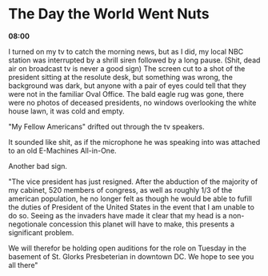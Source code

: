# The Day the World Went Nuts

**08:00**

  I turned on my tv to catch the morning news, but as I did, my local NBC station was interrupted by a shrill siren followed by a long pause. (Shit, dead air on broadcast tv is never a good sign) The screen cut to a shot of the president sitting at the resolute desk, but something was wrong, the background was dark, but anyone with a pair of eyes could tell that they were not in the familiar Oval Office. The bald eagle rug was gone, there were no photos of deceased presidents, no windows overlooking the white house lawn, it was cold and empty.  

  "My Fellow Americans" drifted out through the tv speakers.
  
  It sounded like shit, as if the microphone he was speaking into was attached to an old E-Machines All-in-One. 
  
  Another bad sign.

  "The vice president has just resigned. After the abduction of the majority of my cabinet, 520 members of congress, as well as roughly 1/3 of the american population, he no longer felt as though he would be able to fufill the duties of President of the United States in the event that I am unable to do so. Seeing as the invaders have made it clear that my head is a non-negotionale concession this planet will have to make, this presents a significant problem. 

  We will therefor be holding open auditions for the role on Tuesday in the basement of St. Glorks Presbeterian in downtown DC. We hope to see you all there" 

  